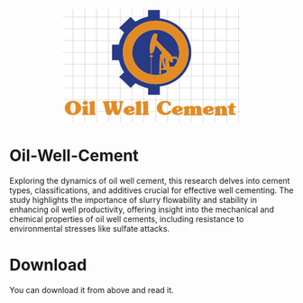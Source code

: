 
  <p align="center">
  <img src="./imgs/img.PNG" alt="Alt text">
</p>
   

# Oil-Well-Cement


Exploring the dynamics of oil well cement, this research delves into cement types, classifications, and additives crucial for effective well cementing. The study highlights the importance of slurry flowability and stability in enhancing oil well productivity, offering insight into the mechanical and chemical properties of oil well cements, including resistance to environmental stresses like sulfate attacks.

# Download
You can download it from above and read it.

